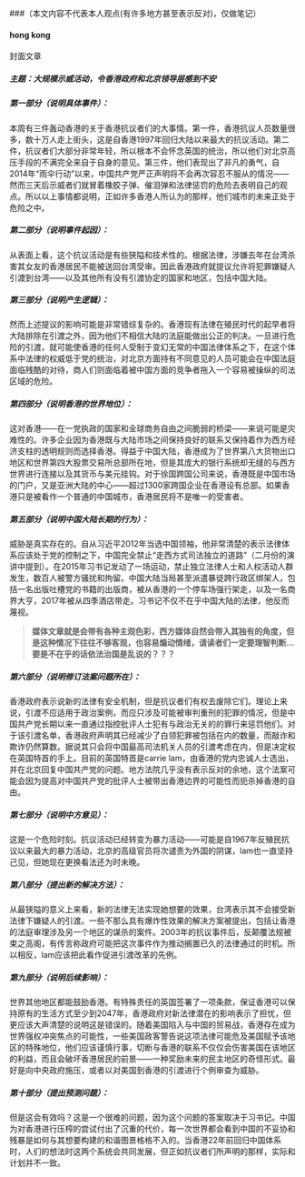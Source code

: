 ###（本文内容不代表本人观点(有许多地方甚至表示反对)，仅做笔记）
#### hong kong
封面文章
##### 主题：大规模示威活动，令香港政府和北京领导层感到不安
##### 第一部分（说明具体事件）：
本周有三件轰动香港的关于香港抗议者们的大事情。第一件，香港抗议人员数量很多，数十万人走上街头，这是自香港1997年回归大陆以来最大的抗议活动。第二件，抗议者们大部分非常年轻，所以根本不会怀念英国的统治，所以他们对北京高压手段的不满完全来自于自身的意见。第三件，他们表现出了非凡的勇气，自2014年“雨伞行动”以来，中国共产党严正声明将不会再次容忍不服从的情况——然而三天后示威者们就冒着橡胶子弹、催泪弹和法律惩罚的危险去表明自己的观点。所以以上事情都说明，正如许多香港人所认为的那样，他们城市的未来正处于危险之中。
##### 第二部分（说明事件起因）：
从表面上看，这个抗议活动是有些狭隘和技术性的。根据法律，涉嫌去年在台湾杀害其女友的香港居民不能被送回台湾受审。因此香港政府就提议允许将犯罪嫌疑人引渡到台湾——以及其他所有没有引渡协定的国家和地区，包括中国大陆。
##### 第三部分（说明产生逻辑）：
然而上述提议的影响可能是非常错综复杂的。香港现有法律在殖民时代的起早者将大陆排除在引渡之外，因为他们不相信大陆的法庭能做出公正的判决。一旦进行危险的引渡，就可能使香港的任何人受制于变幻无常的中国法律体系之下，在这个体系中法律的权威低于党的统治，对北京方面持有不同意见的人员可能会在中国法庭面临残酷的对待，商人们则面临着被中国方面的竞争者拖入一个容易被操纵的司法区域的危险。
##### 第四部分（说明香港的世界地位）：
这对香港——在一党执政的国家和全球商务自由之间脆弱的桥梁——来说可能是灾难性的。许多企业因为香港既与大陆市场之间保持良好的联系又保持着作为西方经济支柱的透明规则而选择香港。得益于中国大陆，香港成为了世界第八大货物出口地区和世界第四大股票交易所总部所在地，但是其庞大的银行系统却无缝的与西方世界进行连接以及其货币与美元挂钩。对于徐国跨国公司来说，香港既是中国市场的门户，又是亚洲大陆的中心——超过1300家跨国企业在香港设有总部。如果香港只是被看作一个普通的中国城市，香港居民将不是唯一的受害者。
##### 第五部分（说明中国大陆长期的行为）：
威胁是真实存在的。自从习近平2012年当选中国领袖，他非常清楚的表示法律体系应该处于党的控制之下，中国完全禁止“走西方式司法独立的道路”（二月份的演讲中提到）。在2015年习书记发动了一场运动，禁止独立法律人士和人权活动人群发生，数百人被警方骚扰和拘留。中国大陆当局甚至派遣暴徒跨行政区绑架人，包括一名出版吐槽党的书籍的出版商，被从香港的一个停车场强行架走，以及一名商界大亨，2017年被从四季酒店带走。习书记不仅不在乎中国大陆的法律，他反而蔑视。  
>**媒体文章就是会带有各种主观色彩，西方媒体自然会带入其独有的角度，但是这种情况下往往不够客观，也容易煽动情绪，请读者们一定要理智判断...要是不在乎的话依法治国是乱说的？？？**
##### 第六部分（说明修订法案问题所在）：
香港政府表示说新的法律有安全机制，但是抗议者们有权去废除它们。理论上来说，引渡不应适用于政治案例，而应只涉及可能被审判重刑的犯罪的情况，但是中国共产党长期以来一直通过指控批评人士犯有与政治无关的的罪行来惩罚他们。对于该引渡名单，香港政府声明其已经减少了白领犯罪被包括在内的数量，而敲诈和欺诈仍然算数。据说其只会将中国最高司法机关人员的引渡考虑在内，但是决定权在英国特首的手上。目前的英国特首是carrie lam，由香港的党内忠诚人士选出，并在北京回复中国共产党的问题。地方法院几乎没有表示反对的余地，这个法案可能会因为提高对中国共产党的批评人士被带出香港边界的可能性而扼杀掉香港的自由。
##### 第七部分（说明中方意见）：
这是一个危险时刻。抗议活动已经转变为暴力活动——可能是自1967年反殖民抗议以来最大的暴力活动，北京的高级官员将次谴责为外国的阴谋，lam也一直坚持己见，但她现在更换看法还为时未晚。
##### 第八部分（提出新的解决方法）：
从最狭隘的意义上来看，新的法律无法实现她想要的效果，台湾表示其不会接受新法律下嫌疑人的引渡。一些不那么具有爆炸性效果的解决方案被提出，包括让香港的法庭审理涉及另一个地区的谋杀的案件。2003年的抗议事件后，反颠覆法规被束之高阁，有传言称政府可能把这次事件作为推动搁置已久的法律通过的时机。所以相反，lam应该把此看作促进引渡改革的先例。
##### 第九部分（说明后续影响）：
世界其他地区都能鼓励香港。有特殊责任的英国签署了一项条款，保证香港可以保持原有的生活方式至少到2047年，香港政府对新法律潜在的影响表示了担忧，但更应该大声清楚的说明这是错误的。随着美国陷入与中国的贸易战，香港存在成为世界强权冲突焦点的可能性，一些美国政客警告说这项法律可能危及美国赋予该地区的特殊地位，他们应该谨慎行事，切断与香港的联系不仅仅会伤害美国在该地区的利益，而且会破坏香港居民的前景——一种奖励未来的民主地区的奇怪形式。最好是向中央政府施压，或者以对美国到香港的引渡进行个例审查为威胁。
##### 第十部分（提出预测问题）：
但是这会有效吗？这是一个很难的问题，因为这个问题的答案取决于习书记。中国为对香港进行压榨的尝试付出了沉重的代价，每一次世界都会看到中国的不妥协和残暴是如何与其想要构建的和谐图景格格不入的。当香港22年前回归中国体系时，人们的想法时这两个系统会共同发展，但正如抗议者们所声明的那样，实际和计划并不一致。
